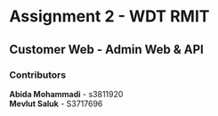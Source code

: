 # Assignment 2 - WDT RMIT
## Customer Web - Admin Web & API

### Contributors
**Abida Mohammadi** - s3811920  
**Mevlut Saluk** - S3717696

